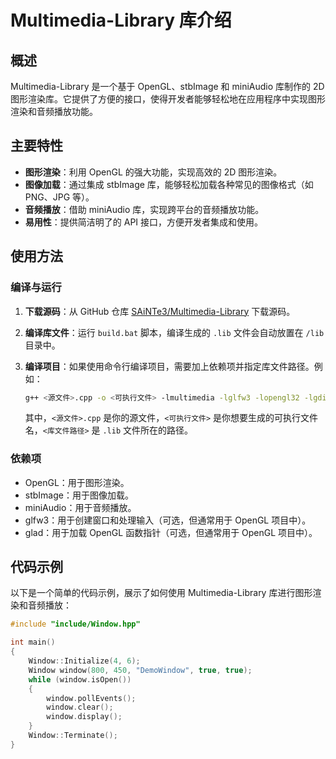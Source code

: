# Multimedia-Library 库介绍

## 概述

Multimedia-Library 是一个基于 OpenGL、stbImage 和 miniAudio 库制作的 2D 图形渲染库。它提供了方便的接口，使得开发者能够轻松地在应用程序中实现图形渲染和音频播放功能。

## 主要特性

- **图形渲染**：利用 OpenGL 的强大功能，实现高效的 2D 图形渲染。
- **图像加载**：通过集成 stbImage 库，能够轻松加载各种常见的图像格式（如 PNG、JPG 等）。
- **音频播放**：借助 miniAudio 库，实现跨平台的音频播放功能。
- **易用性**：提供简洁明了的 API 接口，方便开发者集成和使用。

## 使用方法

### 编译与运行

1. **下载源码**：从 GitHub 仓库 [SAiNTe3/Multimedia-Library](https://github.com/SAiNTe3/Multimedia-Library) 下载源码。
2. **编译库文件**：运行 `build.bat` 脚本，编译生成的 `.lib` 文件会自动放置在 `/lib` 目录中。
3. **编译项目**：如果使用命令行编译项目，需要加上依赖项并指定库文件路径。例如：

   ```bash
   g++ <源文件>.cpp -o <可执行文件> -lmultimedia -lglfw3 -lopengl32 -lgdi32 -lglad -L<库文件路径>
   ```

   其中，`<源文件>.cpp` 是你的源文件，`<可执行文件>` 是你想要生成的可执行文件名，`<库文件路径>` 是 `.lib` 文件所在的路径。

### 依赖项

- OpenGL：用于图形渲染。
- stbImage：用于图像加载。
- miniAudio：用于音频播放。
- glfw3：用于创建窗口和处理输入（可选，但通常用于 OpenGL 项目中）。
- glad：用于加载 OpenGL 函数指针（可选，但通常用于 OpenGL 项目中）。

## 代码示例

以下是一个简单的代码示例，展示了如何使用 Multimedia-Library 库进行图形渲染和音频播放：

```cpp
#include "include/Window.hpp"

int main()
{
	Window::Initialize(4, 6);
	Window window(800, 450, "DemoWindow", true, true);
	while (window.isOpen())
	{
		window.pollEvents();
		window.clear();
		window.display();
	}
	Window::Terminate();
}
```
